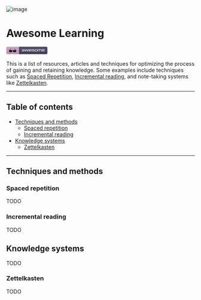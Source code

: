 ![image](https://github.com/wrongbyte/awesome-learning/assets/57643375/049a9ed5-ebcd-4c99-876c-5bcefc8dbb9b)
# Awesome Learning



[![Awesome](https://github.com/awesome-selfhosted/awesome-selfhosted/blob/master/_static/awesome.png)](https://github.com/sindresorhus/awesome)

This is a list of resources, articles and techniques for optimizing the process of gaining and retaining knowledge. Some examples include techniques such as [Spaced Repetition](https://en.wikipedia.org/wiki/Spaced_repetition), [Incremental reading](https://en.wikipedia.org/wiki/Incremental_reading), and note-taking systems like [Zettelkasten](https://en.wikipedia.org/wiki/Zettelkasten).

--------------------

## Table of contents

- [Techniques and methods](#techniques-and-methods)
  - [Spaced repetition](#spaced-repetition)
  - [Incremental reading](#incremental-reading)
- [Knowledge systems](#knowledge-systems)
  - [Zettelkasten](#zettelkasten)

--------------------

## Techniques and methods
### Spaced repetition
TODO
### Incremental reading
TODO

## Knowledge systems
TODO
### Zettelkasten
TODO

